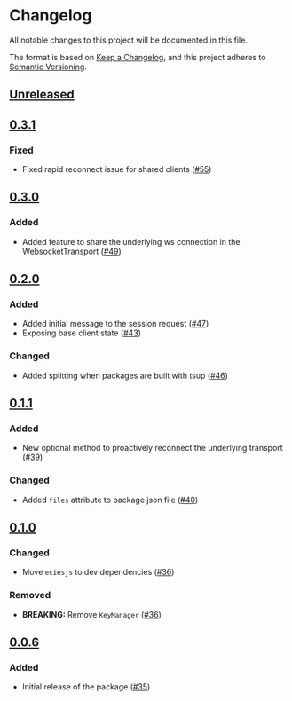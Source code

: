 # Changelog

All notable changes to this project will be documented in this file.

The format is based on [Keep a Changelog](https://keepachangelog.com/en/1.0.0/),
and this project adheres to [Semantic Versioning](https://semver.org/spec/v2.0.0.html).

## [Unreleased]

## [0.3.1]

### Fixed

- Fixed rapid reconnect issue for shared clients ([#55](https://github.com/MetaMask/mobile-wallet-protocol/pull/55))

## [0.3.0]

### Added

- Added feature to share the underlying ws connection in the WebsocketTransport ([#49](https://github.com/MetaMask/mobile-wallet-protocol/pull/49))

## [0.2.0]

### Added

- Added initial message to the session request ([#47](https://github.com/MetaMask/mobile-wallet-protocol/pull/47))
- Exposing base client state ([#43](https://github.com/MetaMask/mobile-wallet-protocol/pull/43))

### Changed

- Added splitting when packages are built with tsup ([#46](https://github.com/MetaMask/mobile-wallet-protocol/pull/46))

## [0.1.1]

### Added

- New optional method to proactively reconnect the underlying transport ([#39](https://github.com/MetaMask/mobile-wallet-protocol/pull/39))

### Changed

- Added `files` attribute to package json file ([#40](https://github.com/MetaMask/mobile-wallet-protocol/pull/40))

## [0.1.0]

### Changed

- Move `eciesjs` to dev dependencies ([#36](https://github.com/MetaMask/mobile-wallet-protocol/pull/36))

### Removed

- **BREAKING:** Remove `KeyManager` ([#36](https://github.com/MetaMask/mobile-wallet-protocol/pull/36))

## [0.0.6]

### Added

- Initial release of the package ([#35](https://github.com/MetaMask/mobile-wallet-protocol/pull/35))

[Unreleased]: https://github.com/MetaMask/mobile-wallet-protocol/compare/@metamask/mobile-wallet-protocol-core@0.3.1...HEAD
[0.3.1]: https://github.com/MetaMask/mobile-wallet-protocol/compare/@metamask/mobile-wallet-protocol-core@0.3.0...@metamask/mobile-wallet-protocol-core@0.3.1
[0.3.0]: https://github.com/MetaMask/mobile-wallet-protocol/compare/@metamask/mobile-wallet-protocol-core@0.2.0...@metamask/mobile-wallet-protocol-core@0.3.0
[0.2.0]: https://github.com/MetaMask/mobile-wallet-protocol/compare/@metamask/mobile-wallet-protocol-core@0.1.1...@metamask/mobile-wallet-protocol-core@0.2.0
[0.1.1]: https://github.com/MetaMask/mobile-wallet-protocol/compare/@metamask/mobile-wallet-protocol-core@0.1.0...@metamask/mobile-wallet-protocol-core@0.1.1
[0.1.0]: https://github.com/MetaMask/mobile-wallet-protocol/compare/@metamask/mobile-wallet-protocol-core@0.0.6...@metamask/mobile-wallet-protocol-core@0.1.0
[0.0.6]: https://github.com/MetaMask/mobile-wallet-protocol/releases/tag/@metamask/mobile-wallet-protocol-core@0.0.6
